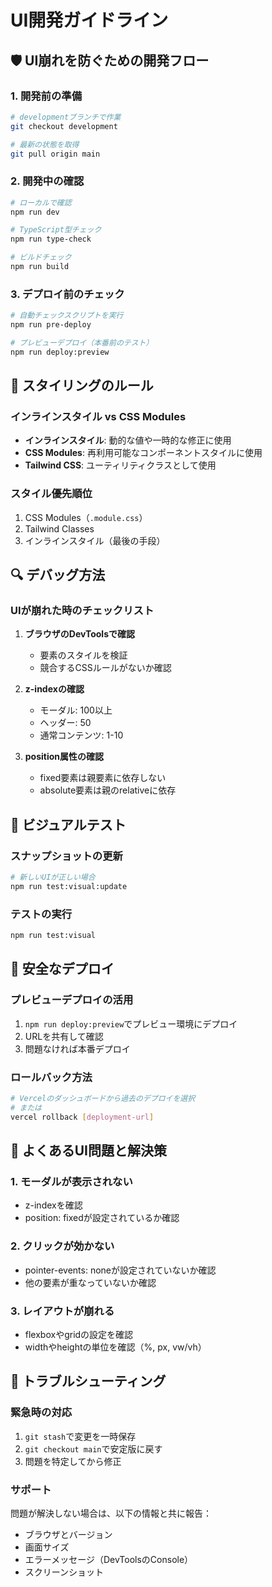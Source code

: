 # UI開発ガイドライン

## 🛡️ UI崩れを防ぐための開発フロー

### 1. 開発前の準備
```bash
# developmentブランチで作業
git checkout development

# 最新の状態を取得
git pull origin main
```

### 2. 開発中の確認
```bash
# ローカルで確認
npm run dev

# TypeScript型チェック
npm run type-check

# ビルドチェック
npm run build
```

### 3. デプロイ前のチェック
```bash
# 自動チェックスクリプトを実行
npm run pre-deploy

# プレビューデプロイ（本番前のテスト）
npm run deploy:preview
```

## 🎨 スタイリングのルール

### インラインスタイル vs CSS Modules
- **インラインスタイル**: 動的な値や一時的な修正に使用
- **CSS Modules**: 再利用可能なコンポーネントスタイルに使用
- **Tailwind CSS**: ユーティリティクラスとして使用

### スタイル優先順位
1. CSS Modules（`.module.css`）
2. Tailwind Classes
3. インラインスタイル（最後の手段）

## 🔍 デバッグ方法

### UIが崩れた時のチェックリスト
1. **ブラウザのDevToolsで確認**
   - 要素のスタイルを検証
   - 競合するCSSルールがないか確認

2. **z-indexの確認**
   - モーダル: 100以上
   - ヘッダー: 50
   - 通常コンテンツ: 1-10

3. **position属性の確認**
   - fixed要素は親要素に依存しない
   - absolute要素は親のrelativeに依存

## 📸 ビジュアルテスト

### スナップショットの更新
```bash
# 新しいUIが正しい場合
npm run test:visual:update
```

### テストの実行
```bash
npm run test:visual
```

## 🚀 安全なデプロイ

### プレビューデプロイの活用
1. `npm run deploy:preview`でプレビュー環境にデプロイ
2. URLを共有して確認
3. 問題なければ本番デプロイ

### ロールバック方法
```bash
# Vercelのダッシュボードから過去のデプロイを選択
# または
vercel rollback [deployment-url]
```

## 📝 よくあるUI問題と解決策

### 1. モーダルが表示されない
- z-indexを確認
- position: fixedが設定されているか確認

### 2. クリックが効かない
- pointer-events: noneが設定されていないか確認
- 他の要素が重なっていないか確認

### 3. レイアウトが崩れる
- flexboxやgridの設定を確認
- widthやheightの単位を確認（%, px, vw/vh）

## 🔧 トラブルシューティング

### 緊急時の対応
1. `git stash`で変更を一時保存
2. `git checkout main`で安定版に戻す
3. 問題を特定してから修正

### サポート
問題が解決しない場合は、以下の情報と共に報告：
- ブラウザとバージョン
- 画面サイズ
- エラーメッセージ（DevToolsのConsole）
- スクリーンショット